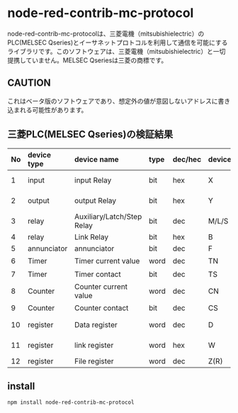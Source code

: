 # node-red-contrib-mc-protocol
node-red-contrib-mc-protocolは、三菱電機（mitsubishielectric）のPLC(MELSEC Qseries)とイーサネットプロトコルを利用して通信を可能にするライブラリです。このソフトウェアは、三菱電機（mitsubishielectric）と一切提携していません。MELSEC Qseriesは三菱の商標です。  
  

## CAUTION
これはベータ版のソフトウェアであり、想定外の値が意図しないアドレスに書き込まれる可能性があります。
  
## 三菱PLC(MELSEC Qseries)の検証結果
|No|device type|device name|type|dec/hec|device|code|result(read)|result(write)|note|
|:-|:----------|:----------|:---|:------|:-----|---:|:----------:|:----------:|:---|
|1|input|input Relay|bit|hex|X|5820H|〇|〇|device address(hex) non support|
|2|output|output Relay|bit|hex|Y|5920H|〇|-|device address(hex) non support|
|3|relay|Auxiliary/Latch/Step Relay|bit|dec|M/L/S|4D20H|〇|〇|L/S non support|
|4|relay|Link Relay|bit|hex|B|4220H|-|-||
|5|annunciator|annunciator|bit|dec|F|4620H|-|-||
|6|Timer|Timer current value|word|dec|TN|544EH|〇|-||
|7|Timer|Timer contact|bit|dec|TS|5453H|〇|〇||
|8|Counter|Counter current value|word|dec|CN|434EH|〇|-||
|9|Counter|Counter contact|bit|dec|CS|4353H|〇|〇||
|10|register|Data register|word|dec|D|4420H|〇|〇|bit access read only(example:D2000.1)|
|11|register|link register|word|hex|W|5720H|〇|〇|device address(hex) non support|
|12|register|File register|word|dec|Z(R)|5220H|-|-||
  
## install
```
npm install node-red-contrib-mc-protocol
```